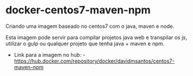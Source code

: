 # docker-centos7-maven-npm
Criando uma imagem baseado no centos7 com o java, maven e node.

Esta imagem pode servir para compilar projetos java web e transpilar os js, utilizar o gulp ou qualquer projeto que tenha java + maven e npm.

- Link para a imagem no hub:
 -https://hub.docker.com/repository/docker/davidmsantos/centos7-maven-npm
